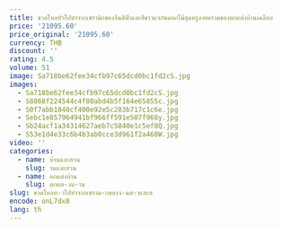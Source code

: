 ```yaml
---
title: ขวดโหลทั่วไปทำจากเซรามิกของจีนสีฟ้าและสีขาวแจกันดอกไม้สุดหรูลายครามของตกแต่งบ้านเคลือบ
price: '21095.60'
price_original: '21095.60'
currency: THB
discount: ''
rating: 4.5
volume: 51
image: Sa718be62fee34cfb97c65dcd0bc1fd2cS.jpg
images:
  - Sa718be62fee34cfb97c65dcd0bc1fd2cS.jpg
  - S8868f224544c4f80abd4b5f164e65855c.jpg
  - S0f7abb1840cf400e92e5c283b717c1c6e.jpg
  - Sebc1e857964941bf966ff591e507f968y.jpg
  - Sb24acf1a34314627aeb7c5840e1c5ef8Q.jpg
  - S53e1d4e33c6b4b3ab0cce3d961f2a468W.jpg
video: ''
categories:
  - name: บ้านและสวน
    slug: านและสวน
  - name: ตกแต่งบ้าน
    slug: ตกแต-งบ-าน
slug: ขวดโหลท-วไปทำจากเซราม-กของจ-นส-าและส
encode: onL7dx8
lang: th
---
```

  